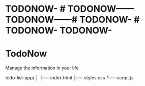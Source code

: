 # TODONOW-   # TODONOW——   TODONOW——# TODONOW- # TODONOW- TODONOW-

# TodoNow

Manage the information in your life

todo-list-app/
│
├── index.html
├── styles.css
└── script.js
